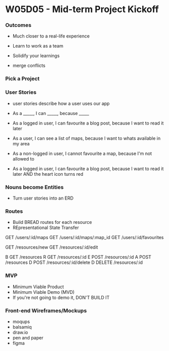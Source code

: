 # W05D05 - Mid-term Project Kickoff

### Outcomes
* Much closer to a real-life experience
* Learn to work as a team
* Solidify your learnings

* merge conflicts

### Pick a Project

### User Stories
* user stories describe how a user uses our app

* As a _____, I can _____, because _____
* As a logged in user, I can favourite a blog post, because I want to read it later
* As a user, I can see a list of maps, because I want to whats available in my area

* As a non-logged in user, I cannot favourite a map, because I'm not allowed to

* As a logged in user, I can favourite a blog post, because I want to read it later AND the heart icon turns red

### Nouns become Entities
* Turn user stories into an ERD

### Routes
* Build BREAD routes for each resource
* REpresentational State Transfer

GET /users/:id/maps
GET /users/:id/maps/:map_id
GET /users/:id/favourites

GET /resources/new
GET /resources/:id/edit

B GET   /resources
R GET   /resources/:id
E POST  /resources/:id
A POST  /resources
D POST  /resources/:id/delete
D DELETE /resources/:id

### MVP
* Minimum Viable Product
* Minimum Viable Demo (MVD)
* If you're not going to demo it, DON'T BUILD IT

### Front-end Wireframes/Mockups
* moqups
* balsamiq
* draw.io
* pen and paper
* figma












# 
